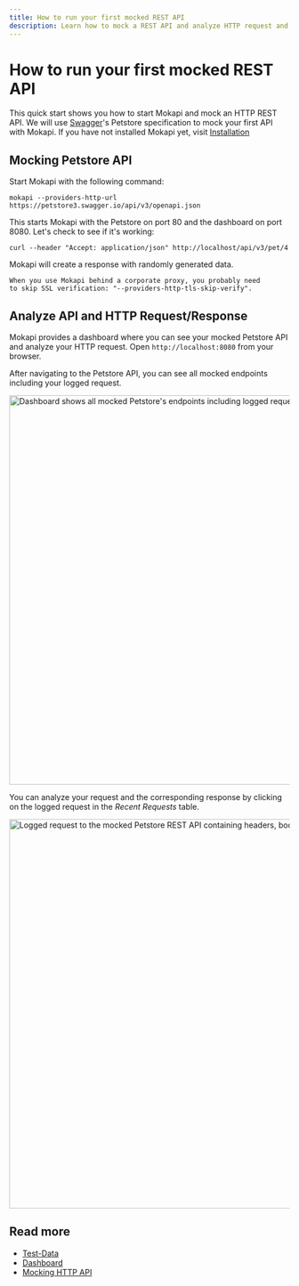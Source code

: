 ```yaml
---
title: How to run your first mocked REST API
description: Learn how to mock a REST API and analyze HTTP request and response in the dashboard.
---
```

# How to run your first mocked REST API

This quick start shows you how to start Mokapi and mock an HTTP REST API. We will use [Swagger](https://swagger.io/)'s 
Petstore specification to mock your first API with Mokapi. If you have not installed Mokapi yet, visit 
[Installation](/docs/guides/get-started/installation.md)

## Mocking Petstore API
Start Mokapi with the following command:

```  
mokapi --providers-http-url https://petstore3.swagger.io/api/v3/openapi.json
```

This starts Mokapi with the Petstore on port 80 and the dashboard on port 8080.
Let's check to see if it's working:

```
curl --header "Accept: application/json" http://localhost/api/v3/pet/4
```

Mokapi will create a response with randomly generated data.

``` box=tip
When you use Mokapi behind a corporate proxy, you probably need 
to skip SSL verification: "--providers-http-tls-skip-verify".
```

## Analyze API and HTTP Request/Response

Mokapi provides a dashboard where you can see your mocked Petstore API and analyze your HTTP request.
Open `http://localhost:8080` from your browser.

After navigating to the Petstore API, you can see all mocked endpoints including your logged request.

<img src="/petstore-endpoints.jpg" width="700" alt="Dashboard shows all mocked Petstore's endpoints including logged requests." title="" />

You can analyze your request and the corresponding response by clicking on the logged request in the *Recent Requests* table.

<img src="/petstore-request.jpg" width="700" alt="Logged request to the mocked Petstore REST API containing headers, body and metrics" title="" />

## Read more

- [Test-Data](/docs/guides/get-started/test-data.md)
- [Dashboard](/docs/guides/get-started/dashboard.md)
- [Mocking HTTP API](/docs/guides/http/overview.md)

